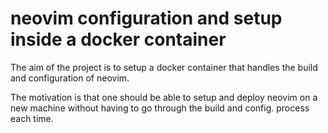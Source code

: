 # neovim configuration and setup inside a docker container

The aim of the project is to setup a docker container that handles the build and configuration of neovim.

The motivation is that one should be able to setup and deploy neovim on a new machine without having to go through the build and config. process each time. 
